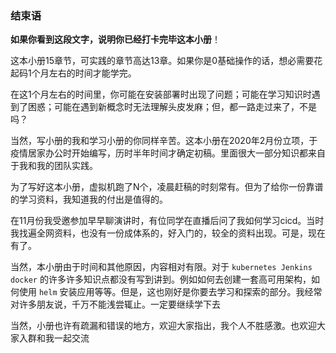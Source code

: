 ### 结束语

**如果你看到这段文字，说明你已经打卡完毕这本小册**！

这本小册15章节，可实践的章节高达13章。如果你是0基础操作的话，想必需要花起码1个月左右的时间才能学完。

在这1个月左右的时间里，你可能在安装部署时出现了问题；可能在学习知识时遇到了困惑；可能在遇到新概念时无法理解头皮发麻；但，都一路走过来了，不是吗？

当然，写小册的我和学习小册的你同样辛苦。这本小册在2020年2月份立项，于疫情居家办公时开始编写，历时半年时间才确定初稿。里面很大一部分知识都来自于我和我的团队实践。

为了写好这本小册，虚拟机跑了N个，凌晨赶稿的时刻常有。但为了给你一份靠谱的学习资料，我知道我的付出是值得的。

在11月份我受邀参加早早聊演讲时，有位同学在直播后问了我如何学习cicd。当时我找遍全网资料，也没有一份成体系的，好入门的，较全的资料出现。可是，现在有了。

当然，本小册由于时间和其他原因，内容相对有限。对于 `kubernetes Jenkins docker` 的许多许多知识点都没有写到讲到。例如如何去创建一套高可用架构，如何使用 `helm` 安装应用等等。但是，这也刚好是你要去学习和探索的部分。我经常对许多朋友说，千万不能浅尝辄止。一定要继续学下去

当然，小册也许有疏漏和错误的地方，欢迎大家指出，我个人不胜感激。也欢迎大家入群和我一起交流